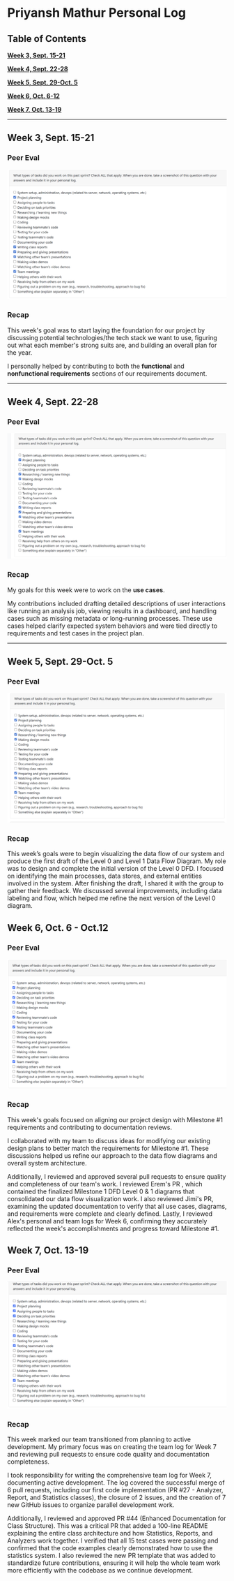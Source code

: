 # Priyansh Mathur Personal Log

## Table of Contents

**[Week 3, Sept. 15-21](#week-3-sept-15-21)**

**[Week 4, Sept. 22-28](#week-4-sept-22-28)**

**[Week 5, Sept. 29-Oct. 5](#week-5-sept-29-oct-5)**

**[Week 6, Oct. 6-12](#week-6-oct-6---oct12)**

**[Week 7, Oct. 13-19](#week-7-oct-13-19)**

---

## Week 3, Sept. 15-21

### Peer Eval
![Peer eval](./log_images/personal_log_imgs/priyansh/priyansh_week3_log.png)

### Recap
This week's goal was to start laying the foundation for our project by discussing potential technologies/the tech stack we want to use, figuring out what each member's strong suits are, and building an overall plan for the year.

I personally helped by contributing to both the **functional** and **nonfunctional requirements** sections of our requirements document.

---

## Week 4, Sept. 22-28

### Peer Eval
![Peer Eval](./log_images/personal_log_imgs/priyansh/priyansh_week4_log.png)

### Recap
My goals for this week were to work on the **use cases**.

My contributions included drafting detailed descriptions of user interactions like running an analysis job, viewing results in a dashboard, and handling cases such as missing metadata or long-running processes. These use cases helped clarify expected system behaviors and were tied directly to requirements and test cases in the project plan.

---

## Week 5, Sept. 29-Oct. 5

### Peer Eval
![Peer Eval](./log_images/personal_log_imgs/priyansh/priyansh_week5_log.png)

### Recap
This week’s goals were to begin visualizing the data flow of our system and produce the first draft of the Level 0 and Level 1 Data Flow Diagram.
My role was to design and complete the initial version of the Level 0 DFD. I focused on identifying the main processes, data stores, and external entities involved in the system.
After finishing the draft, I shared it with the group to gather their feedback. We discussed several improvements, including data labeling and flow, which helped me refine the next version of the Level 0 diagram.


## Week 6, Oct. 6 - Oct.12

### Peer Eval
![Peer Eval](./log_images/personal_log_imgs/priyansh/priyansh_week6_log.png)

### Recap
This week's goals focused on aligning our project design with Milestone #1 requirements and contributing to documentation reviews.

I collaborated with my team to discuss ideas for modifying our existing design plans to better match the requirements for Milestone #1. These discussions helped us refine our approach to the data flow diagrams and overall system architecture.

Additionally, I reviewed and approved several pull requests to ensure quality and completeness of our team's work. I reviewed Erem's PR , which contained the finalized Milestone 1 DFD Level 0 & 1 diagrams that consolidated our data flow visualization work. I also reviewed Jimi's PR, examining the updated documentation to verify that all use cases, diagrams, and requirements were complete and clearly defined. Lastly, I reviewed Alex's personal and team logs for Week 6, confirming they accurately reflected the week's accomplishments and progress toward Milestone #1.



## Week 7, Oct. 13-19

### Peer Eval
![Peer Eval](./log_images/personal_log_imgs/priyansh/priyansh_week7_log.png)

### Recap

This week marked our team transitioned from planning to active development. My primary focus was on creating the team log for Week 7 and reviewing pull requests to ensure code quality and documentation completeness.

I took responsibility for writing the comprehensive team log for Week 7, documenting active development. The log covered the successful merge of 6 pull requests, including our first code implementation (PR #27 - Analyzer, Report, and Statistics classes), the closure of 2 issues, and the creation of 7 new GitHub issues to organize parallel development work.

Additionally, I reviewed and approved PR #44 (Enhanced Documentation for Class Structure). This was a critical PR that added a 100-line README explaining the entire class architecture and how Statistics, Reports, and Analyzers work together. I verified that all 15 test cases were passing and confirmed that the code examples clearly demonstrated how to use the statistics system. I also reviewed the new PR template that was added to standardize future contributions, ensuring it will help the whole team work more efficiently with the codebase as we continue development.
